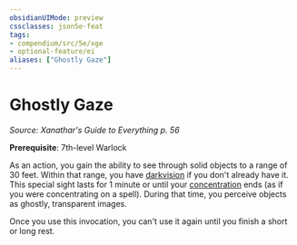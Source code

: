 ```yaml
---
obsidianUIMode: preview
cssclasses: json5e-feat
tags:
- compendium/src/5e/xge
- optional-feature/ei
aliases: ["Ghostly Gaze"]
---
```

# Ghostly Gaze
*Source: Xanathar's Guide to Everything p. 56*  

**Prerequisite**: 7th-level Warlock

As an action, you gain the ability to see through solid objects to a range of 30 feet. Within that range, you have [darkvision](rules/senses.md#darkvision) if you don't already have it. This special sight lasts for 1 minute or until your [concentration](rules/conditions.md#concentration) ends (as if you were concentrating on a spell). During that time, you perceive objects as ghostly, transparent images.

Once you use this invocation, you can't use it again until you finish a short or long rest.
